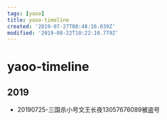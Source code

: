 ```yaml
---
tags: [yaoo]
title: yaoo-timeline
created: '2019-07-27T08:48:16.039Z'
modified: '2019-08-22T10:22:10.779Z'
---
```


# yaoo-timeline

## 2019
- 20190725-三国杀小号文王长夜13057676089被盗号  


